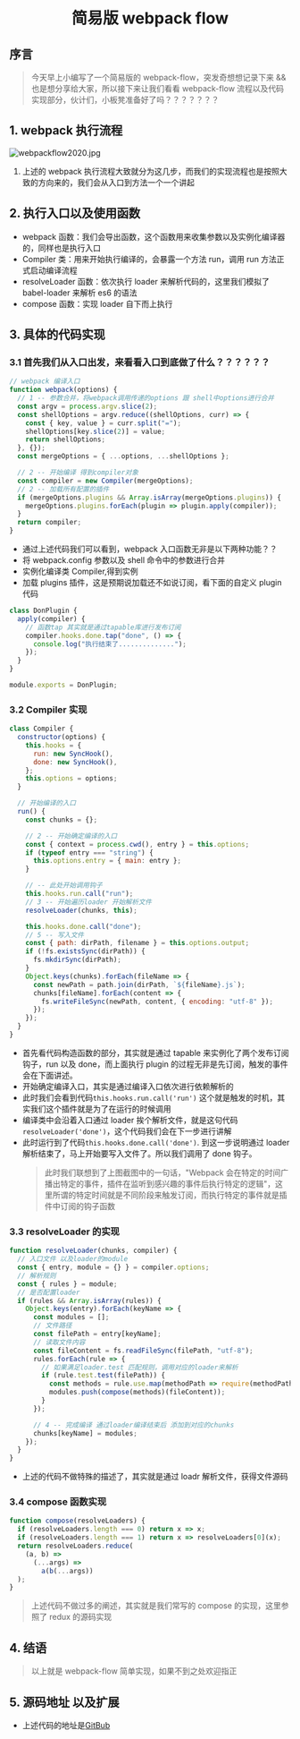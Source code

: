 <h1 align = "center">简易版 webpack flow</h1>

## 序言

> 今天早上小编写了一个简易版的 webpack-flow，突发奇想想记录下来 && 也是想分享给大家，所以接下来让我们看看 webpack-flow 流程以及代码实现部分，伙计们，小板凳准备好了吗？？？？？？？

## 1. webpack 执行流程

![webpackflow2020.jpg](https://p9-juejin.byteimg.com/tos-cn-i-k3u1fbpfcp/560b190f33e94b86803392f0fbf8768b~tplv-k3u1fbpfcp-watermark.image?)

1. 上述的 webpack 执行流程大致就分为这几步，而我们的实现流程也是按照大致的方向来的，我们会从入口到方法一个一个讲起

## 2. 执行入口以及使用函数

- webpack 函数：我们会导出函数，这个函数用来收集参数以及实例化编译器的，同样也是执行入口
- Compiler 类：用来开始执行编译的，会暴露一个方法 run，调用 run 方法正式启动编译流程
- resolveLoader 函数：依次执行 loader 来解析代码的，这里我们模拟了 babel-loader 来解析 es6 的语法
- compose 函数：实现 loader 自下而上执行

## 3. 具体的代码实现

### 3.1 首先我们从入口出发，来看看入口到底做了什么？？？？？？

```js
// webpack 编译入口
function webpack(options) {
  // 1 -- 参数合并，将webpack调用传递的options 跟 shell中options进行合并
  const argv = process.argv.slice(2);
  const shellOptions = argv.reduce((shellOptions, curr) => {
    const { key, value } = curr.split("=");
    shellOptions[key.slice(2)] = value;
    return shellOptions;
  }, {});
  const mergeOptions = { ...options, ...shellOptions };

  // 2 -- 开始编译 得到compiler对象
  const compiler = new Compiler(mergeOptions);
  // 2 -- 加载所有配置的插件
  if (mergeOptions.plugins && Array.isArray(mergeOptions.plugins)) {
    mergeOptions.plugins.forEach(plugin => plugin.apply(compiler));
  }
  return compiler;
}
```

- 通过上述代码我们可以看到，webpack 入口函数无非是以下两种功能？？
- 将 webpack.config 参数以及 shell 命令中的参数进行合并
- 实例化编译类 Compiler,得到实例
- 加载 plugins 插件，这是预期说加载还不如说订阅，看下面的自定义 plugin 代码

```js
class DonPlugin {
  apply(compiler) {
    // 函数tap 其实就是通过tapable库进行发布订阅
    compiler.hooks.done.tap("done", () => {
      console.log("执行结束了..............");
    });
  }
}

module.exports = DonPlugin;
```

### 3.2 Compiler 实现

```js
class Compiler {
  constructor(options) {
    this.hooks = {
      run: new SyncHook(),
      done: new SyncHook(),
    };
    this.options = options;
  }

  // 开始编译的入口
  run() {
    const chunks = {};

    // 2 -- 开始确定编译的入口
    const { context = process.cwd(), entry } = this.options;
    if (typeof entry === "string") {
      this.options.entry = { main: entry };
    }

    // -- 此处开始调用钩子
    this.hooks.run.call("run");
    // 3 -- 开始遍历loader 开始解析文件
    resolveLoader(chunks, this);

    this.hooks.done.call("done");
    // 5 -- 写入文件
    const { path: dirPath, filename } = this.options.output;
    if (!fs.existsSync(dirPath)) {
      fs.mkdirSync(dirPath);
    }
    Object.keys(chunks).forEach(fileName => {
      const newPath = path.join(dirPath, `${fileName}.js`);
      chunks[fileName].forEach(content => {
        fs.writeFileSync(newPath, content, { encoding: "utf-8" });
      });
    });
  }
}
```

- 首先看代码构造函数的部分，其实就是通过 tapable 来实例化了两个发布订阅钩子，run 以及 done，而上面执行 plugin 的过程无非是先订阅，触发的事件会在下面讲述。
- 开始确定编译入口，其实是通过编译入口依次进行依赖解析的
- 此时我们会看到代码`this.hooks.run.call('run')` 这个就是触发的时机，其实我们这个插件就是为了在运行的时候调用
- 编译类中会沿着入口通过 loader 挨个解析文件，就是这句代码`resolveLoader('done')`，这个代码我们会在下一步进行讲解
- 此时运行到了代码`this.hooks.done.call('done')`. 到这一步说明通过 loader 解析结束了，马上开始要写入文件了。所以我们调用了 done 钩子。
  > 此时我们联想到了上图截图中的一句话，"Webpack 会在特定的时间广播出特定的事件，插件在监听到感兴趣的事件后执行特定的逻辑"，这里所谓的特定时间就是不同阶段来触发订阅，而执行特定的事件就是插件中订阅的钩子函数

### 3.3 resolveLoader 的实现

```js
function resolveLoader(chunks, compiler) {
  // 入口文件 以及loader的module
  const { entry, module = {} } = compiler.options;
  // 解析规则
  const { rules } = module;
  // 是否配置loader
  if (rules && Array.isArray(rules)) {
    Object.keys(entry).forEach(keyName => {
      const modules = [];
      // 文件路径
      const filePath = entry[keyName];
      // 读取文件内容
      const fileContent = fs.readFileSync(filePath, "utf-8");
      rules.forEach(rule => {
        // 如果满足loader.test 匹配规则，调用对应的loader来解析
        if (rule.test.test(filePath)) {
          const methods = rule.use.map(methodPath => require(methodPath));
          modules.push(compose(methods)(fileContent));
        }
      });

      // 4 -- 完成编译 通过loader编译结束后 添加到对应的chunks
      chunks[keyName] = modules;
    });
  }
}
```

- 上述的代码不做特殊的描述了，其实就是通过 loadr 解析文件，获得文件源码

### 3.4 compose 函数实现

```js
function compose(resolveLoaders) {
  if (resolveLoaders.length === 0) return x => x;
  if (resolveLoaders.length === 1) return x => resolveLoaders[0](x);
  return resolveLoaders.reduce(
    (a, b) =>
      (...args) =>
        a(b(...args))
  );
}
```

> 上述代码不做过多的阐述，其实就是我们常写的 compose 的实现，这里参照了 redux 的源码实现

## 4. 结语

> 以上就是 webpack-flow 简单实现，如果不到之处欢迎指正

## 5. 源码地址 以及扩展

- 上述代码的地址是[GitBub](https://github.com/a572251465/webpack-leraning/tree/master/webpack-flow)
